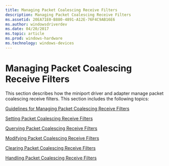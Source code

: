 ```yaml
---
title: Managing Packet Coalescing Receive Filters
description: Managing Packet Coalescing Receive Filters
ms.assetid: 20EA71E0-B880-4891-A12E-76F4C9AB16E6
ms.author: windowsdriverdev
ms.date: 04/20/2017
ms.topic: article
ms.prod: windows-hardware
ms.technology: windows-devices
---
```


# Managing Packet Coalescing Receive Filters


This section describes how the miniport driver and adapter manage packet coalescing receive filters. This section includes the following topics:

[Guidelines for Managing Packet Coalescing Receive Filters](guidelines-for-managing-packet-coalescing-receive-filters.md)

[Setting Packet Coalescing Receive Filters](setting-packet-coalescing-receive-filters.md)

[Querying Packet Coalescing Receive Filters](querying-packet-coalescing-receive-filters.md)

[Modifying Packet Coalescing Receive Filters](modifying-packet-coalescing-receive-filters.md)

[Clearing Packet Coalescing Receive Filters](clearing-packet-coalescing-receive-filters.md)

[Handling Packet Coalescing Receive Filters](handling-packet-coalescing-receive-filters.md)

 

 





